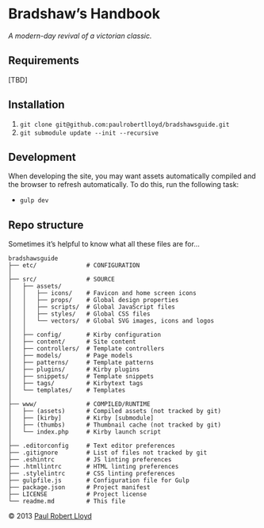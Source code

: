 # Bradshaw’s Handbook

*A modern-day revival of a victorian classic.*

## Requirements
[TBD]

## Installation
1. `git clone git@github.com:paulrobertlloyd/bradshawsguide.git`
2. `git submodule update --init --recursive`

## Development
When developing the site, you may want assets automatically compiled and the browser to refresh automatically. To do this, run the following task:

* `gulp dev`

## Repo structure
Sometimes it’s helpful to know what all these files are for…

```
bradshawsguide
├── etc/              # CONFIGURATION
│
├── src/              # SOURCE
│   ├── assets/
│   │   ├── icons/    # Favicon and home screen icons
│   │   ├── props/    # Global design properties
│   │   ├── scripts/  # Global JavaScript files
│   │   ├── styles/   # Global CSS files
│   │   └── vectors/  # Global SVG images, icons and logos
│   │
│   ├── config/       # Kirby configuration
│   ├── content/      # Site content
│   ├── controllers/  # Template controllers
│   ├── models/       # Page models
│   ├── patterns/     # Template patterns
│   ├── plugins/      # Kirby plugins
│   ├── snippets/     # Template snippets
│   ├── tags/         # Kirbytext tags
│   └── templates/    # Templates
│
├── www/              # COMPILED/RUNTIME
│   ├── (assets)      # Compiled assets (not tracked by git)
│   ├── [kirby]       # Kirby [submodule]
│   ├── (thumbs)      # Thumbnail cache (not tracked by git)
│   └── index.php     # Kirby launch script
│
├── .editorconfig     # Text editor preferences
├── .gitignore        # List of files not tracked by git
├── .eshintrc         # JS linting preferences
├── .htmllintrc       # HTML linting preferences
├── .stylelintrc      # CSS linting preferences
├── gulpfile.js       # Configuration file for Gulp
├── package.json      # Project manifest
├── LICENSE           # Project license
└── readme.md         # This file
```

© 2013 [Paul Robert Lloyd](https://paulrobertlloyd.com)
